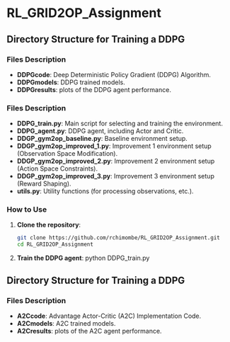 

# RL_GRID2OP_Assignment

## Directory Structure for Training a DDPG

### Files Description
- **DDPGcode**: Deep Deterministic Policy Gradient (DDPG) Algorithm.
- **DDPGmodels**: DDPG trained models.
- **DDPGresults**: plots of the DDPG agent performance.

### Files Description

- **DDPG_train.py**: Main script for selecting and training the environment.
- **DDPG_agent.py**: DDPG agent, including Actor and Critic.
- **DDGP_gym2op_baseline.py**: Baseline environment setup.
- **DDGP_gym2op_improved_1.py**: Improvement 1 environment setup (Observation Space Modification).
- **DDGP_gym2op_improved_2.py**: Improvement 2 environment setup (Action Space Constraints).
- **DDGP_gym2op_improved_3.py**: Improvement 3 environment setup (Reward Shaping).
- **utils.py**: Utility functions (for processing observations, etc.).

### How to Use

1. **Clone the repository**:
   ```bash
   git clone https://github.com/rchimombe/RL_GRID2OP_Assignment.git
   cd RL_GRID2OP_Assignment
2. **Train the DDPG agent**:
    python DDPG_train.py

## Directory Structure for Training a DDPG

### Files Description
- **A2Ccode**: Advantage Actor-Critic (A2C) Implementation Code.
- **A2Cmodels**: A2C trained models.
- **A2Cresults**: plots of the A2C agent performance.






